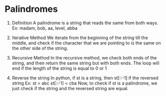 # Palindromes

1. Definition
	A palindrome is a string that reads the same from both ways.
	Ex: madam, bob, aa, level, abba

2. Iterative Method
	We iterate from the beginning of the string till the middle, and check if 
	the character that we are pointing to is the same on the other side of the string.

3. Recursive Method
	In the recursive method, we check both ends of the string, and then return 
	the same string but with both ends.
	The loop will end if the length of the string is equal to 0 or 1

4. Reverse the string
	In python, if st is a string, then st[::-1] if the reversed string
	Ex: st = abc
	    st[::-1] = cba
	Now, to check if st is a palindrome, we just check if the string and the 
	reversed string are equal.

